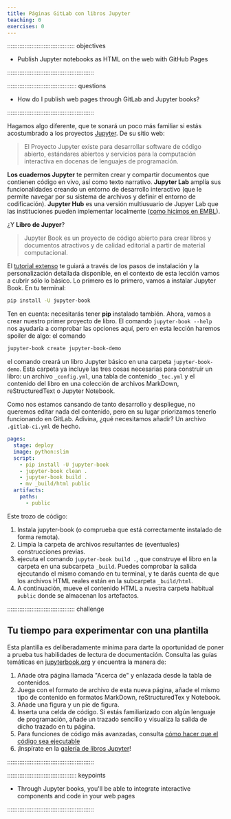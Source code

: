 ```yaml
---
title: Páginas GitLab con libros Jupyter
teaching: 0
exercises: 0
---
```


::::::::::::::::::::::::::::::::::::::: objectives

- Publish Jupyter notebooks as HTML on the web with GitHub Pages

::::::::::::::::::::::::::::::::::::::::::::::::::

:::::::::::::::::::::::::::::::::::::::: questions

- How do I publish web pages through GitLab and Jupyter books?

::::::::::::::::::::::::::::::::::::::::::::::::::

Hagamos algo diferente, que te sonará un poco más familiar si estás acostumbrado a los
proyectos [Jupyter](https://jupyter.org/). De su sitio web:

> El Proyecto Jupyter existe para desarrollar software de código abierto, estándares
> abiertos y servicios para la computación interactiva en docenas de lenguajes de
> programación.

**Los cuadernos Jupyter** te permiten crear y compartir documentos que contienen código
en vivo, así como texto narrativo. **Jupyter Lab** amplía sus funcionalidades creando un
entorno de desarrollo interactivo (que le permite navegar por su sistema de archivos y
definir el entorno de codificación). **Jupyter Hub** es una versión multiusuario de
Jupyer Lab que las instituciones pueden implementar localmente ([como hicimos en EMBL](https://jupyterhub.embl.de/)).

¿Y **Libro de Jupyer**?

> Jupyter Book es un proyecto de código abierto para crear libros y documentos
> atractivos y de calidad editorial a partir de material computacional.

El [tutorial extenso](https://jupyterbook.org/start/your-first-book.html) te guiará a
través de los pasos de instalación y la personalización detallada disponible, en el
contexto de esta lección vamos a cubrir sólo lo básico. Lo primero es lo primero, vamos
a instalar Jupyter Book. En tu terminal:

```bash 
pip install -U jupyter-book
```

> 
Ten en cuenta: necesitarás tener **pip** instalado también. Ahora, vamos a crear nuestro
primer proyecto de libro. El comando `jupyter-book --help` nos ayudaría a comprobar las
opciones aquí, pero en esta lección haremos spoiler de algo: el comando

```bash 
jupyter-book create jupyter-book-demo
```

> 
el comando creará un libro Jupyter básico en una carpeta `jupyter-book-demo`. Esta
carpeta ya incluye las tres cosas necesarias para construir un libro: un archivo
`_config.yml`, una tabla de contenido `_toc.yml` y el contenido del libro en una
colección de archivos MarkDown, reStructuredText o Jupyter Notebook.

Como nos estamos cansando de tanto desarrollo y despliegue, no queremos editar nada del
contenido, pero en su lugar priorizamos tenerlo funcionando en GitLab. Adivina, ¿qué
necesitamos añadir? Un archivo `.gitlab-ci.yml` de hecho.

```yaml 
pages:
  stage: deploy
  image: python:slim
  script:
    - pip install -U jupyter-book
    - jupyter-book clean .
    - jupyter-book build .
    - mv _build/html public
  artifacts:
    paths:
      - public
```

> 
Este trozo de código:

1. Instala jupyter-book (o comprueba que está correctamente instalado de forma remota).
2. Limpia la carpeta de archivos resultantes de (eventuales) construcciones previas.
3. ejecuta el comando `jupyter-book build .`, que construye el libro en la carpeta en
  una subcarpeta `_build`. Puedes comprobar la salida ejecutando el mismo comando en tu
  terminal, y te darás cuenta de que los archivos HTML reales están en la subcarpeta
  `_build/html`.
4. A continuación, mueve el contenido HTML a nuestra carpeta habitual `public` donde se
  almacenan los artefactos.

:::::::::::::::::::::::::::::::::::::::  challenge

## Tu tiempo para experimentar con una plantilla

Esta plantilla es deliberadamente mínima para darte la oportunidad de poner a prueba
tus habilidades de lectura de documentación. Consulta las guías temáticas en
[jupyterbook.org](https://jupyterbook.org/intro.html) y encuentra la manera de:

1. Añade otra página llamada "Acerca de" y enlazada desde la tabla de contenidos.
2. Juega con el formato de archivo de esta nueva página, añade el mismo tipo de
  contenido en formatos MarkDown, reStructuredTex y Notebook.
3. Añade una figura y un pie de figura.
4. Inserta una celda de código. Si estás familiarizado con algún lenguaje de
  programación, añade un trazado sencillo y visualiza la salida de dicho trazado en
  tu página.
5. Para funciones de código más avanzadas, consulta [cómo hacer que el código sea ejecutable](https://jupyterbook.org/interactive/thebe.html)
6. ¡Inspírate en la [galería de libros Jupyter](https://executablebooks.org/en/latest/gallery.html)!

::::::::::::::::::::::::::::::::::::::::::::::::::

:::::::::::::::::::::::::::::::::::::::: keypoints

- Through Jupyter books, you'll be able to integrate interactive components and code in your web pages

::::::::::::::::::::::::::::::::::::::::::::::::::


